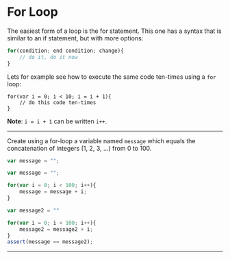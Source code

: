 # For Loop

The easiest form of a loop is the for statement. This one has a syntax that is similar to an if statement, but with more options:

```javascript
for(condition; end condition; change){
    // do it, do it now
}
```

Lets for example see how to execute the same code ten-times using a `for` loop:

```
for(var i = 0; i < 10; i = i + 1){
    // do this code ten-times
}
```

**Note**: `i = i + 1` can be written `i++`.


---

Create using a for-loop a variable named `message` which equals the concatenation of integers (1, 2, 3, ...) from 0 to 100.

```js
var message = "";
```

```js
var message = "";

for(var i = 0; i < 100; i++){
    message = message + i;
}
```

```js
var message2 = ""

for(var i = 0; i < 100; i++){
    message2 = message2 + i;
}
assert(message == message2);
```

---